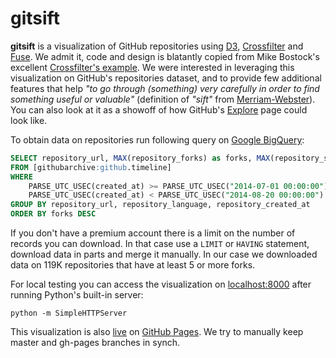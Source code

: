 # gitsift

**gitsift** is a visualization of GitHub repositories using [D3](http://d3js.org/), [Crossfilter](http://square.github.io/crossfilter/) and [Fuse](http://kiro.me/projects/fuse.html). We admit it, code and design is blatantly copied from Mike Bostock's excellent [Crossfilter's example](http://square.github.io/crossfilter/). We were interested in leveraging this visualization on GitHub's repositories dataset, and to provide few additional features that help *"to go through (something) very carefully in order to find something useful or valuable"* (definition of *"sift"* from [Merriam-Webster](http://www.merriam-webster.com/dictionary/sift)). You can also look at it as a showoff of how GitHub's [Explore](https://github.com/explore) page could look like.

To obtain data on repositories run following query on [Google BigQuery](https://developers.google.com/bigquery/):

```sql
SELECT repository_url, MAX(repository_forks) as forks, MAX(repository_size) as repo_size, MAX(repository_open_issues) as issues, MAX(repository_watchers) as watchers, repository_language, repository_created_at as date
FROM [githubarchive:github.timeline]
WHERE
    PARSE_UTC_USEC(created_at) >= PARSE_UTC_USEC("2014-07-01 00:00:00") AND
    PARSE_UTC_USEC(created_at) < PARSE_UTC_USEC("2014-08-20 00:00:00")
GROUP BY repository_url, repository_language, repository_created_at
ORDER BY forks DESC
```

If you don't have a premium account there is a limit on the number of records you can download. In that case use a `LIMIT` or `HAVING` statement, download data in parts and merge it manually. In our case we downloaded data on 119K repositories that have at least 5 or more forks.

For local testing you can access the visualization on [localhost:8000](http://localhost:8000) after running Python's built-in server:

```
python -m SimpleHTTPServer
```

This visualization is also [live](http://matijapiskorec.github.io/gitsift/) on [GitHub Pages](https://pages.github.com/). We try to manually keep master and gh-pages branches in synch.
